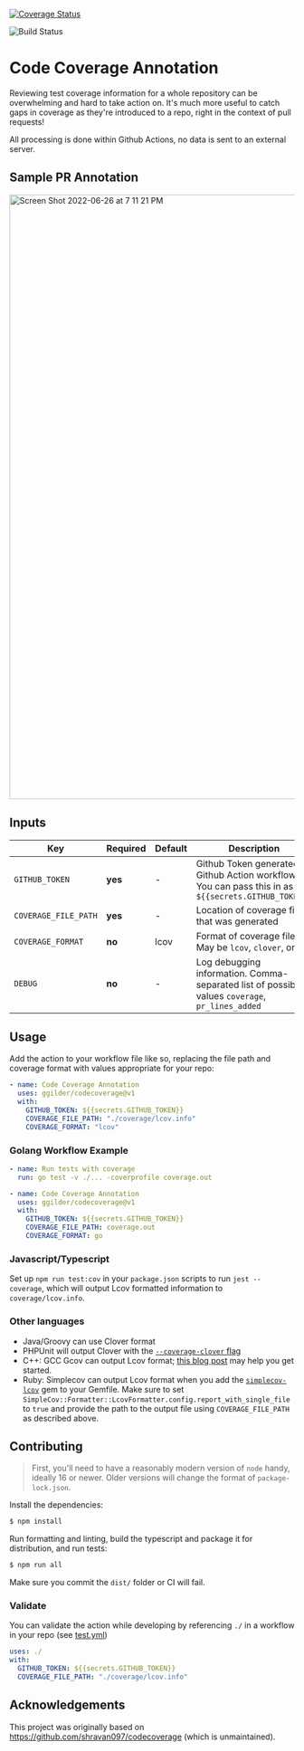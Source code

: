 [![Coverage Status](https://coveralls.io/repos/github/ggilder/codecoverage/badge.svg?branch=main)](https://coveralls.io/github/ggilder/codecoverage?branch=main)

![Build Status](https://github.com/ggilder/codecoverage/actions/workflows/test.yml/badge.svg)

# Code Coverage Annotation

Reviewing test coverage information for a whole repository can be overwhelming
and hard to take action on. It's much more useful to catch gaps in coverage as
they're introduced to a repo, right in the context of pull requests!

All processing is done within Github Actions, no data is sent to an external server.

## Sample PR Annotation
<img width="1069" alt="Screen Shot 2022-06-26 at 7 11 21 PM" src="https://user-images.githubusercontent.com/23582455/175847244-dbed2fb3-70be-4bcd-a7d0-64197951c517.png">


## Inputs

| Key                  | Required | Default | Description                                                                                           |
| -------------------- | -------- | ------- | ----------------------------------------------------------------------------------------------------- |
| `GITHUB_TOKEN`       | **yes**  | -       | Github Token generated by Github Action workflow. You can pass this in as `${{secrets.GITHUB_TOKEN}}` |
| `COVERAGE_FILE_PATH` | **yes**  | -       | Location of coverage file that was generated                                                          |
| `COVERAGE_FORMAT`    | **no**   | lcov    | Format of coverage file. May be `lcov`, `clover`, or `go`                                             |
| `DEBUG`              | **no**   | -       | Log debugging information. Comma-separated list of possible values `coverage`, `pr_lines_added`       |

## Usage

Add the action to your workflow file like so, replacing the file path and
coverage format with values appropriate for your repo:

```yaml
- name: Code Coverage Annotation
  uses: ggilder/codecoverage@v1
  with:
    GITHUB_TOKEN: ${{secrets.GITHUB_TOKEN}}
    COVERAGE_FILE_PATH: "./coverage/lcov.info"
    COVERAGE_FORMAT: "lcov"
```

### Golang Workflow Example

```yaml
- name: Run tests with coverage
  run: go test -v ./... -coverprofile coverage.out

- name: Code Coverage Annotation
  uses: ggilder/codecoverage@v1
  with:
    GITHUB_TOKEN: ${{secrets.GITHUB_TOKEN}}
    COVERAGE_FILE_PATH: coverage.out
    COVERAGE_FORMAT: go
```

### Javascript/Typescript

Set up `npm run test:cov` in your `package.json` scripts to run `jest --coverage`, which will output Lcov formatted information to `coverage/lcov.info`.

### Other languages

* Java/Groovy can use Clover format
* PHPUnit will output Clover with the [`--coverage-clover` flag](https://docs.phpunit.de/en/10.2/textui.html#code-coverage)
* C++: GCC Gcov can output Lcov format; [this blog post](https://shenxianpeng.github.io/2021/07/gcov-example/) may help you get started.
* Ruby: Simplecov can output Lcov format when you add the [`simplecov-lcov`](https://github.com/fortissimo1997/simplecov-lcov) gem to your Gemfile. Make sure to set `SimpleCov::Formatter::LcovFormatter.config.report_with_single_file` to `true` and provide the path to the output file using `COVERAGE_FILE_PATH` as described above.

## Contributing

> First, you'll need to have a reasonably modern version of `node` handy, ideally 16 or newer. Older versions will change the format of `package-lock.json`.

Install the dependencies:
```bash
$ npm install
```

Run formatting and linting, build the typescript and package it for distribution, and run tests:
```bash
$ npm run all
```

Make sure you commit the `dist/` folder or CI will fail.

### Validate

You can validate the action while developing by referencing `./` in a workflow in your repo (see [test.yml](.github/workflows/test.yml))

```yaml
uses: ./
with:
  GITHUB_TOKEN: ${{secrets.GITHUB_TOKEN}}
  COVERAGE_FILE_PATH: "./coverage/lcov.info"
```

## Acknowledgements

This project was originally based on https://github.com/shravan097/codecoverage (which is unmaintained).
